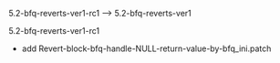 5.2-bfq-reverts-ver1-rc1 --> 5.2-bfq-reverts-ver1

5.2-bfq-reverts-ver1-rc1

- add Revert-block-bfq-handle-NULL-return-value-by-bfq_ini.patch
